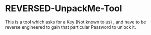 # REVERSED-UnpackMe-Tool
This is a tool which asks for a Key (Not known to us) , and have to be reverse engineered to gain that particular Password to unlock it.

